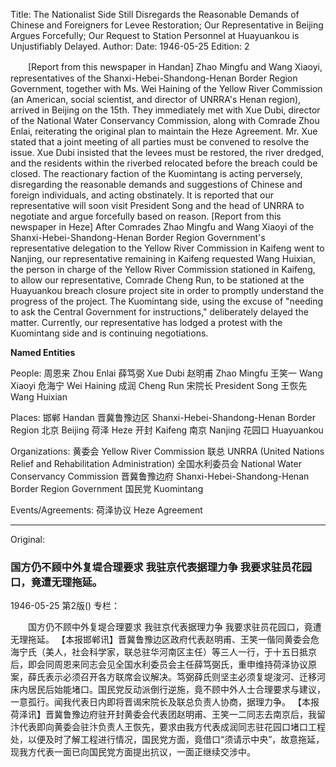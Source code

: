 Title: The Nationalist Side Still Disregards the Reasonable Demands of Chinese and Foreigners for Levee Restoration; Our Representative in Beijing Argues Forcefully; Our Request to Station Personnel at Huayuankou is Unjustifiably Delayed.
Author: 
Date: 1946-05-25
Edition: 2

　　[Report from this newspaper in Handan] Zhao Mingfu and Wang Xiaoyi, representatives of the Shanxi-Hebei-Shandong-Henan Border Region Government, together with Ms. Wei Haining of the Yellow River Commission (an American, social scientist, and director of UNRRA's Henan region), arrived in Beijing on the 15th. They immediately met with Xue Dubi, director of the National Water Conservancy Commission, along with Comrade Zhou Enlai, reiterating the original plan to maintain the Heze Agreement. Mr. Xue stated that a joint meeting of all parties must be convened to resolve the issue. Xue Dubi insisted that the levees must be restored, the river dredged, and the residents within the riverbed relocated before the breach could be closed. The reactionary faction of the Kuomintang is acting perversely, disregarding the reasonable demands and suggestions of Chinese and foreign individuals, and acting obstinately. It is reported that our representative will soon visit President Song and the head of UNRRA to negotiate and argue forcefully based on reason.
    [Report from this newspaper in Heze] After Comrades Zhao Mingfu and Wang Xiaoyi of the Shanxi-Hebei-Shandong-Henan Border Region Government's representative delegation to the Yellow River Commission in Kaifeng went to Nanjing, our representative remaining in Kaifeng requested Wang Huixian, the person in charge of the Yellow River Commission stationed in Kaifeng, to allow our representative, Comrade Cheng Run, to be stationed at the Huayuankou breach closure project site in order to promptly understand the progress of the project. The Kuomintang side, using the excuse of "needing to ask the Central Government for instructions," deliberately delayed the matter. Currently, our representative has lodged a protest with the Kuomintang side and is continuing negotiations.



**Named Entities**


People:
周恩来	Zhou Enlai
薛笃弼	Xue Dubi
赵明甫	Zhao Mingfu
王笑一	Wang Xiaoyi
危海宁	Wei Haining
成润	Cheng Run
宋院长	President Song
王恢先	Wang Huixian

Places:
邯郸	Handan
晋冀鲁豫边区	Shanxi-Hebei-Shandong-Henan Border Region
北京	Beijing
荷泽	Heze
开封	Kaifeng
南京	Nanjing
花园口	Huayuankou

Organizations:
黄委会	Yellow River Commission
联总	UNRRA (United Nations Relief and Rehabilitation Administration)
全国水利委员会	National Water Conservancy Commission
晋冀鲁豫边府	Shanxi-Hebei-Shandong-Henan Border Region Government
国民党	Kuomintang

Events/Agreements:
荷泽协议	Heze Agreement



<hr /> 

Original: 


### 国方仍不顾中外复堤合理要求  我驻京代表据理力争  我要求驻员花园口，竟遭无理拖延。

1946-05-25
第2版()
专栏：

　　国方仍不顾中外复堤合理要求
    我驻京代表据理力争
    我要求驻员花园口，竟遭无理拖延。
    【本报邯郸讯】晋冀鲁豫边区政府代表赵明甫、王笑一偕同黄委会危海宁氏（美人，社会科学家，联总驻华河南区主任）等三人一行，于十五日抵京后，即会同周恩来同志会见全国水利委员会主任薛笃弼氏，重申维持荷泽协议原案，薛氏表示必须召开各方联席会议解决。笃弼薛氏则坚主必须复堤浚河、迁移河床内居民后始能堵口。国民党反动派倒行逆施，竟不顾中外人士合理要求与建议，一意孤行。闻我代表日内即将晋谒宋院长及联总负责人协商，据理力争。
    【本报荷泽讯】晋冀鲁豫边府驻开封黄委会代表团赵明甫、王笑一二同志去南京后，我留汴代表即向黄委会驻汴负责人王恢先，要求由我方代表成润同志驻花园口堵口工程处，以便及时了解工程进行情况，国民党方面，竟借口“须请示中央”，故意拖延，现我方代表一面已向国民党方面提出抗议，一面正继续交涉中。
